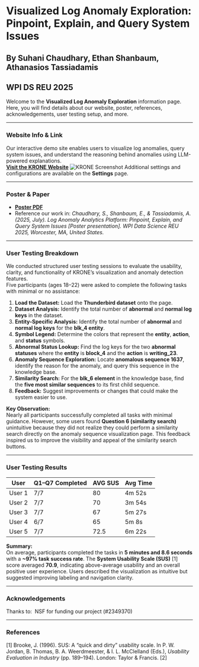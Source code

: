 # Visualized Log Anomaly Exploration: Pinpoint, Explain, and Query System Issues
## By Suhani Chaudhary, Ethan Shanbaum, Athanasios Tassiadamis
## WPI DS REU 2025

Welcome to the **Visualized Log Anomaly Exploration** information page. Here, you will find details about our website, poster, references, acknowledgements, user testing setup, and more.

---

### Website Info & Link
Our interactive demo site enables users to visualize log anomalies, query system issues, and understand the reasoning behind anomalies using LLM-powered explanations.  
[**Visit the KRONE Website**](laapdemo.vercel.app)
![KRONE Screenshot](./laap_home_screenshot.png)
Additional settings and configurations are available on the **Settings** page.

---

### Poster & Paper
- [**Poster PDF**](./Krone_Website_Img.png)  
- Reference our work in: *Chaudhary, S., Shanbaum, E., & Tassiadamis, A. (2025, July). Log Anomaly Analytics Platform: Pinpoint, Explain, and Query System Issues [Poster presentation]. WPI Data Science REU 2025, Worcester, MA, United States.*

---

### User Testing Breakdown
We conducted structured user testing sessions to evaluate the usability, clarity, and functionality of KRONE’s visualization and anomaly detection features.  
Five participants (ages 18–22) were asked to complete the following tasks with minimal or no assistance:

1. **Load the Dataset:** Load the **Thunderbird dataset** onto the page.  
2. **Dataset Analysis:** Identify the total number of **abnormal** and **normal log keys** in the dataset.  
3. **Entity-Specific Analysis:** Identify the total number of **abnormal** and **normal log keys** for the **blk_4 entity**.  
4. **Symbol Legend:** Determine the colors that represent the **entity**, **action**, and **status** symbols.  
5. **Abnormal Status Lookup:** Find the log keys for the two **abnormal statuses** where the **entity** is **block_4** and the **action** is **writing_23**.  
6. **Anomaly Sequence Exploration:** Locate **anomalous sequence 1637**, identify the reason for the anomaly, and query this sequence in the knowledge base.  
7. **Similarity Search:** For the **blk_6 element** in the knowledge base, find the **five most similar sequences** to its first child sequence.  
8. **Feedback:** Suggest improvements or changes that could make the system easier to use.

**Key Observation:**  
Nearly all participants successfully completed all tasks with minimal guidance. However, some users found **Question 6 (similarity search)** unintuitive because they did not realize they could perform a similarity search directly on the anomaly sequence visualization page. This feedback inspired us to improve the visibility and appeal of the similarity search buttons.

---

### User Testing Results

| User   | Q1–Q7 Completed | AVG SUS | Avg Time |
|--------|-----------------|---------|----------|
| User 1 | 7/7             | 80      | 4m 52s   |
| User 2 | 7/7             | 70      | 3m 54s   |
| User 3 | 7/7             | 67      | 5m 27s   |
| User 4 | 6/7             | 65      | 5m 8s    |
| User 5 | 7/7             | 72.5    | 6m 22s   |

**Summary:**  
On average, participants completed the tasks in **5 minutes and 8.6 seconds** with a **~97% task success rate**. The **System Usability Scale (SUS)** [1] score averaged **70.9**, indicating above-average usability and an overall positive user experience. Users described the visualization as intuitive but suggested improving labeling and navigation clarity.

---

### Acknowledgements
Thanks to: ​
NSF for funding our project (#2349370)

---
### References
[1] Brooke, J. (1996). SUS: A “quick and dirty” usability scale. In P. W. Jordan, B. Thomas, B. A. Weerdmeester, & I. L. McClelland (Eds.), *Usability Evaluation in Industry* (pp. 189–194). London: Taylor & Francis.
[2] 
